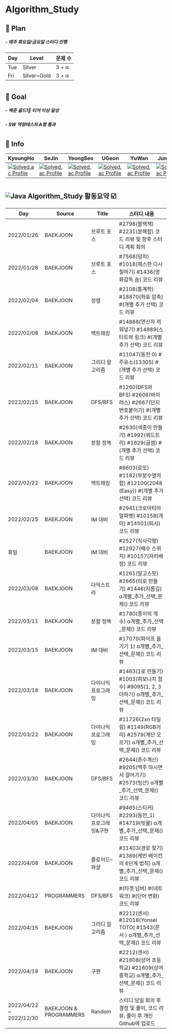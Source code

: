 # Algorithm_Study
## 💫 Plan
#####    - 매주 화요일/금요일 스터디 진행
| Day | Level | 문제 수 |
| -- | -- | -- |
| Tue | Silver | 3 + α |
| Fri | Silver~Gold | 3 + α |
#
## 💫 Goal
#####    - 백준 골드1🥇 티어 이상 달성 
#####    - SW 역량테스트 A형 통과
#  
## 💫 Info
| KyoungHo | SeJin | YeongSeo | UGeon | YuWan | JunWoo |
| -------- | ----- | -------- |------ | ----- | ------ |
|[![Solved.ac Profile](http://mazassumnida.wtf/api/mini/generate_badge?boj=rudgh46)](https://solved.ac/rudgh46)|[![Solved.ac Profile](http://mazassumnida.wtf/api/mini/generate_badge?boj=kimsezin)](https://solved.ac/kimsezin)|[![Solved.ac Profile](http://mazassumnida.wtf/api/mini/generate_badge?boj=dudtjakdl)](https://solved.ac/dudtjakdl)|[![Solved.ac Profile](http://mazassumnida.wtf/api/mini/generate_badge?boj=dnrjs8185)](https://solved.ac/dnrjs8185)|[![Solved.ac Profile](http://mazassumnida.wtf/api/mini/generate_badge?boj=enkong)](https://solved.ac/enkong)|[![Solved.ac Profile](http://mazassumnida.wtf/api/mini/generate_badge?boj=lastbest)](https://solved.ac/lastbest)|
#
## ![Java](https://img.shields.io/badge/Java-007396.svg?&style=for-the-badge&logo=Java&logoColor=white) Algorithm_Study 활동요약 ☑️
| Day | Source | Title |스터디 내용 |
| ------ | ------ | ------ |------------- |
| 2022/01/26 | BAEKJOON | 브루트 포스 | #2798(블랙잭) #2231(분해합) 코드 리뷰 및 향후 스터디 계획 회의 |
| 2022/01/28 | BAEKJOON | 브루트 포스 | #7568(덩치) #1018(체스판 다시 칠하기) #1436(영화감독 숌) 코드 리뷰 |
| 2022/02/04 | BAEKJOON | 정렬 | #2108(통계학) #18870(좌표 압축) #(개별 추가 선택) 코드 리뷰 |
| 2022/02/08 | BAEKJOON | 백트래킹 | #14888(연산자 끼워넣기) #14889(스타트와 링크) #(개별 추가 선택) 코드 리뷰 |
| 2022/02/11 | BAEKJOON | 그리디 알고리즘 | #11047(동전 0) #주유소(13305) #(개별 추가 선택) 코드 리뷰 |
| 2022/02/15 | BAEKJOON | DFS/BFS | #1260(DFS와 BFS) #2606(바이러스) #2667(단지번호붙이기) #(개별 추가 선택) 코드 리뷰 |
| 2022/02/18 | BAEKJOON | 분할 정복 | #2630(색종이 만들기) #1992(쿼드트리) #1629(곱셈) #(개별 추가 선택) 코드 리뷰 |
| 2022/02/22 | BAEKJOON | 백트래킹 | #6603(로또) #1182(부분수열의 합) #12100(2048 (Easy)) #(개별 추가 선택) 코드 리뷰 |
| 2022/02/25 | BAEKJOON | IM 대비 | #2941(크로아티아알파벳) #10158(개미) #14501(퇴사) 코드 리뷰 |
| 휴일 | BAEKJOON | IM 대비 | #2527(직사각형) #12927(배수 스위치) #10157(자리배정) 코드 리뷰 |
| 2022/03/08 | BAEKJOON | 다익스트라 | #1261(알고스팟) #2665(미로 만들기) #1446(지름길) α개별_추가_선택_문제() 코드 리뷰 |
| 2022/03/11 | BAEKJOON | 분할 정복 | #1780(종이의 개수) α개별_추가_선택_문제() 코드 리뷰 |
| 2022/03/15 | BAEKJOON | IM 대비 | #17070(파이프 옮기기 1) α개별_추가_선택_문제() 코드 리뷰 |
| 2022/03/18 | BAEKJOON | 다이나믹 프로그래밍 | #1463(1로 만들기) #1003(피보나치 함수) #9095(1, 2, 3 더하기) α개별_추가_선택_문제() 코드 리뷰 |
| 2022/03/22 | BAEKJOON | 다이나믹 프로그래밍 | #11726(2xn 타일링) #1149(RGB거리) #2579(계단 오르기) α개별_추가_선택_문제() 코드 리뷰 |
| 2022/03/30 | BAEKJOON | DFS/BFS | #2644(촌수계산) #9205(맥주 마시면서 걸어가기) #2573(빙산) α개별_추가_선택_문제() 코드 리뷰 |
| 2022/04/05 | BAEKJOON | 다이나믹 프로그래밍&구현 | #9465(스티커) #2293(동전_1) #14719(빗물) α개별_추가_선택_문제() 코드 리뷰 |
| 2022/04/08 | BAEKJOON | 플로이드–와샬 | #11403(경로 찾기) #1389(케빈 베이컨의 6단계 법칙) α개별_추가_선택_문제() 코드 리뷰 |
| 2022/04/12 | PROGRAMMERS | DFS/BFS | #(타겟 넘버) #(네트워크) #(단어 변환) 코드 리뷰 |
| 2022/04/15 | BAEKJOON | 그리디 알고리즘 | #2212(센서) #12018(Yonsei TOTO) #1543(문서 ) α개별_추가_선택_문제() 코드 리뷰 |
| 2022/04/19 | BAEKJOON | 구현 | #2212(센서) #21608(상어 초등학교) #21609(상어 중학교) α개별_추가_선택_문제() 코드 리뷰 |
| 2022/04/22 ~ 2022/12/30 | BAEKJOON & PROGRAMMERS | Random | 스터디 당일 회의 후 결정 및 풀이, 코드 리뷰, 풀이 후 개인 Github에 업로드 |
